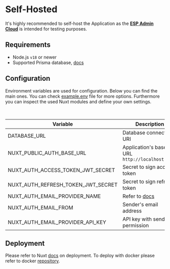 # Self-Hosted

It's highly recommended to self-host the Application as the [**ESP Admin Cloud**](https://app.esp-admin.tn) is intended for testing purposes.

## Requirements

- Node.js `v18` or newer
- Supported Prisma database, [docs](https://www.prisma.io/docs/orm/reference/supported-databases)

## Configuration

Environment variables are used for configuration. Below you can find the main ones. You can check [example.env](https://github.com/esp-admin/app/blob/main/example.env) file for more options. Furthermore you can inspect the used Nuxt modules and define your own settings.

<br>

| **Variable**                       | **Description**                                              |
| ---------------------------------- | ------------------------------------------------------------ |
| DATABASE_URL                       | Database connection URI                                      |
| NUXT_PUBLIC_AUTH_BASE_URL          | Application's base URL `http://localhost:3000`               |
| NUXT_AUTH_ACCESS_TOKEN_JWT_SECRET  | Secret to sign access token                                  |
| NUXT_AUTH_REFRESH_TOKEN_JWT_SECRET | Secret to sign refresh token                                 |
| NUXT_AUTH_EMAIL_PROVIDER_NAME      | Refer to [docs](https://nuxt-auth.bg.tn/configuration/email) |
| NUXT_AUTH_EMAIL_FROM               | Sender's email address                                       |
| NUXT_AUTH_EMAIL_PROVIDER_API_KEY   | API key with send permission                                |

## Deployment

Please refer to Nuxt [docs](https://nuxt.com/docs/getting-started/deployment) on deployment. To deploy with docker please refer to docker [repository](https://github.com/esp-admin/docker).
